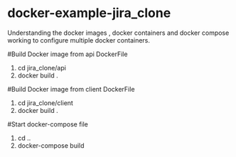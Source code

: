 # docker-example-jira_clone
Understanding the docker images , docker containers and docker compose working to configure multiple docker containers.

#Build Docker image from api DockerFile
1. cd jira_clone/api
2. docker build .

#Build Docker image from client DockerFile
1. cd jira_clone/client
2. docker build .

#Start docker-compose file
1. cd ..
2. docker-compose build

